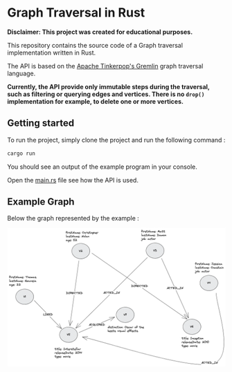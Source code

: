 # Graph Traversal in Rust

**Disclaimer: This project was created for educational purposes.**

This repository contains the source code of a Graph traversal implementation written in Rust.

The API is based on the [Apache Tinkerpop's Gremlin](https://github.com/tinkerpop/gremlin) graph traversal language.

**Currently, the API provide only immutable steps during the traversal, such as filtering or querying edges and vertices. There is no `drop()` implementation for example, to delete one or more vertices.**

## Getting started

To run the project, simply clone the project and run the following command : 

```bash
cargo run
```

You should see an output of the example program in your console.

Open the [main.rs](./src/main.rs) file see how the API is used.

## Example Graph

Below the graph represented by the example : 

![Graph](./assets/graph.png)
